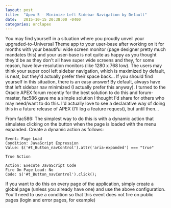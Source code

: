 ```yaml
---
layout: post
title:  "Apex 5 - Minimize Left Sidebar Navigation by Default"
date:   2015-10-15 20:38:00 -0400
categories: orclapex
---
```

You may find yourself in a situation where you proudly unveil your upgraded-to-Universal Theme app to your user-base after working on it for months with your beautiful wide screen monitor (page designer pretty much mandates this) and your user-base is not quite as happy as you thought they'd be as they don't all have super wide screens and they, for some reason, have low-resolution monitors (like 1280 x 768 low).  The users may think your super cool left sidebar navigation, which is maximized by default, is neat, but they'd actually prefer their space back...  If you should find yourself in this situation, there is an easy answer!  By default, always have that left sidebar nav minimized (I actually prefer this anyway).  I turned to the Oracle APEX forum recently for the best solution to do this and forum-master, fac586 gave me a simple solution I thought I'd share for others who may need/want to do this.  I'd actually love to see a declarative way of doing this in a future release of APEX (I'll log a feature request), but until then...

From fac586:
The simplest way to do this is with a dynamic action that simulates clicking on the button when the page is loaded with the menu expanded. Create a dynamic action as follows:

```
Event: Page Load
Condition: JavaScript Expression
Value: $('#t_Button_navControl').attr('aria-expanded') === "true"

True Action

Action: Execute JavaScript Code
Fire On Page Load: No
Code: $('#t_Button_navControl').click();
```

If you want to do this on every page of the application, simply create a global page (unless you already have one) and use the above configuration.  You'll need to use a condition so that this event does not fire on public pages (login and error pages, for example)
